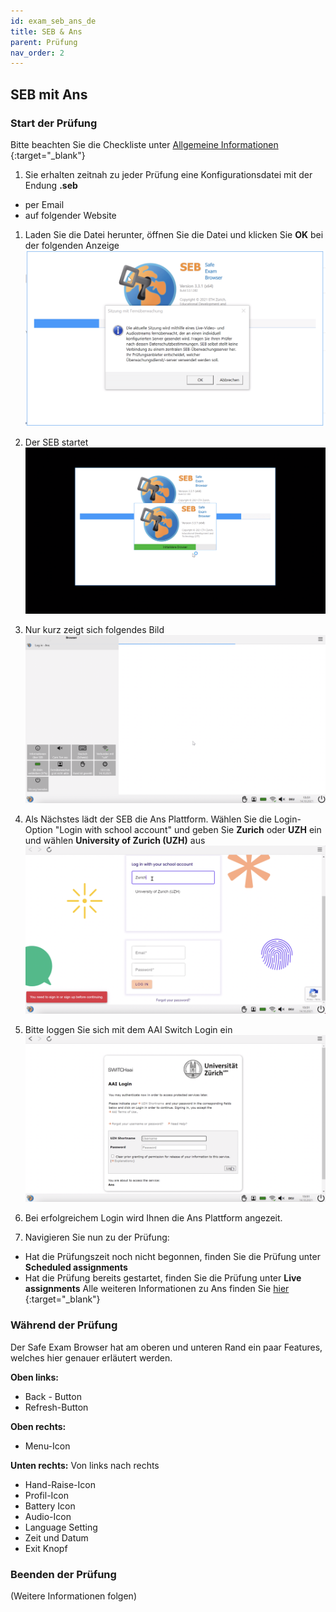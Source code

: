 ```yaml
---
id: exam_seb_ans_de
title: SEB & Ans
parent: Prüfung
nav_order: 2
---
```


## SEB mit Ans

### Start der Prüfung
Bitte beachten Sie die Checkliste unter [Allgemeine Informationen](https://uzh-oec.github.io/seb/exam_general_de.html) {:target="_blank"}

1. Sie erhalten zeitnah zu jeder Prüfung eine Konfigurationsdatei mit der Endung **.seb** 
* per Email
* auf folgender Website

1. Laden Sie die Datei herunter, öffnen Sie die Datei und klicken Sie **OK** bei der folgenden Anzeige
[![SEB-Ans-openfile](assets/SEB_Ans_openfile.png)](SEB_Ans_openfile.png)

1. Der SEB startet 
[![SEB-Ans-start](assets/SEB_Ans_start.png)](SEB_Ans_start.png)

1. Nur kurz zeigt sich folgendes Bild
[![SEB-Ans-start](assets/SEB_Ans_success.png)](SEB_Ans_success.png)

1. Als Nächstes lädt der SEB die Ans Plattform. Wählen Sie die Login-Option "Login with school account" und geben Sie **Zurich** oder **UZH** ein und wählen **University of Zurich (UZH)** aus
[![SEB-Ans-start](assets/SEB_Ans_login.png)](SEB_Ans_login.png)

1. Bitte loggen Sie sich mit dem AAI Switch Login ein
[![SEB-Ans-start](assets/SEB_Ans_AAILogin.png)](SEB_Ans_AAILogin.png)

1. Bei erfolgreichem Login wird Ihnen die Ans Plattform angezeit. 

1. Navigieren Sie nun zu der Prüfung:
* Hat die Prüfungszeit noch nicht begonnen, finden Sie die Prüfung unter **Scheduled assignments**
* Hat die Prüfung bereits gestartet, finden Sie die Prüfung unter **Live assignments**
Alle weiteren Informationen zu Ans finden Sie [hier](https://uzh-oec.github.io/ans/exam-navigation-de.html) {:target="_blank"}

### Während der Prüfung

Der Safe Exam Browser hat am oberen und unteren Rand ein paar Features, welches hier genauer erläutert werden.

**Oben links:** 
* Back - Button
* Refresh-Button

**Oben rechts:**
* Menu-Icon

**Unten rechts:**
Von links nach rechts
* Hand-Raise-Icon
* Profil-Icon
* Battery Icon
* Audio-Icon
* Language Setting
* Zeit und Datum
* Exit Knopf


### Beenden der Prüfung
(Weitere Informationen folgen)
